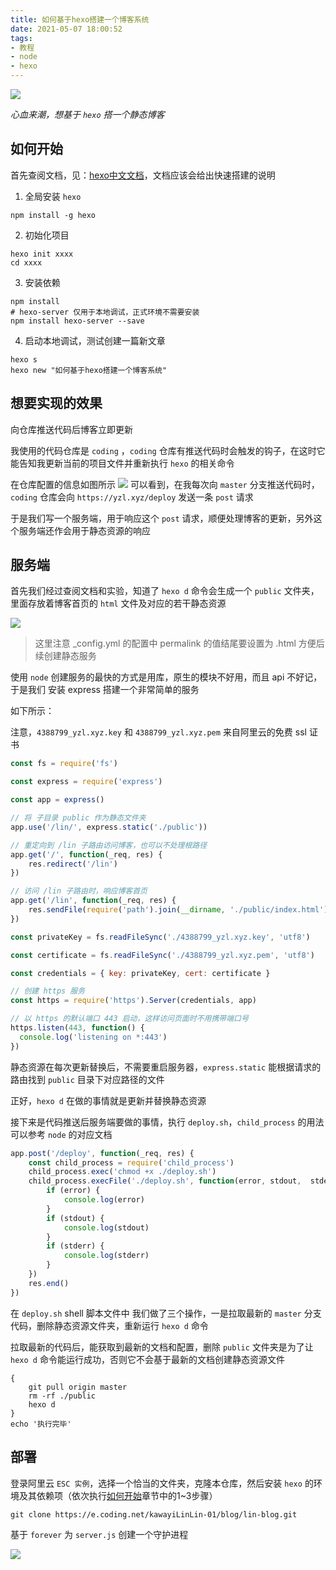```yaml
---
title: 如何基于hexo搭建一个博客系统
date: 2021-05-07 18:00:52
tags: 
- 教程
- node
- hexo
---
```


![](hexo-logo.svg)


*心血来潮，想基于 `hexo` 搭一个静态博客*

## 如何开始

首先查阅文档，见：[hexo中文文档](https://hexo.io/zh-cn/docs/)，文档应该会给出快速搭建的说明

1. 全局安装 `hexo`

```shell
npm install -g hexo
```

2. 初始化项目

```shell
hexo init xxxx
cd xxxx
```

3. 安装依赖

```shell
npm install
# hexo-server 仅用于本地调试，正式环境不需要安装
npm install hexo-server --save
```

4. 启动本地调试，测试创建一篇新文章

```
hexo s
hexo new "如何基于hexo搭建一个博客系统"
```


## 想要实现的效果

向仓库推送代码后博客立即更新

我使用的代码仓库是 `coding` ，`coding` 仓库有推送代码时会触发的钩子，在这时它能告知我更新当前的项目文件并重新执行 `hexo` 的相关命令

在仓库配置的信息如图所示 ![](coding_webhook.png) 可以看到，在我每次向 `master` 分支推送代码时， `coding` 仓库会向 `https://yzl.xyz/deploy` 发送一条 `post` 请求

于是我们写一个服务端，用于响应这个 `post` 请求，顺便处理博客的更新，另外这个服务端还作会用于静态资源的响应

## 服务端

首先我们经过查阅文档和实验，知道了 `hexo d` 命令会生成一个 `public` 文件夹，里面存放着博客首页的 `html` 文件及对应的若干静态资源

![](publicthings.png)

> 这里注意 _config.yml 的配置中 permalink 的值结尾要设置为 .html 方便后续创建静态服务

使用 `node` 创建服务的最快的方式是用库，原生的模块不好用，而且 api 不好记，于是我们 安装 express 搭建一个非常简单的服务

如下所示：

注意，`4388799_yzl.xyz.key` 和 `4388799_yzl.xyz.pem` 来自阿里云的免费 ssl 证书


```javascript
const fs = require('fs')

const express = require('express')

const app = express()

// 将 子目录 public 作为静态文件夹
app.use('/lin/', express.static('./public'))

// 重定向到 /lin 子路由访问博客，也可以不处理根路径
app.get('/', function(_req, res) {
    res.redirect('/lin')
})

// 访问 /lin 子路由时，响应博客首页
app.get('/lin', function(_req, res) {
    res.sendFile(require('path').join(__dirname, './public/index.html'))
})

const privateKey = fs.readFileSync('./4388799_yzl.xyz.key', 'utf8')

const certificate = fs.readFileSync('./4388799_yzl.xyz.pem', 'utf8')

const credentials = { key: privateKey, cert: certificate }

// 创建 https 服务
const https = require('https').Server(credentials, app)

// 以 https 的默认端口 443 启动，这样访问页面时不用携带端口号
https.listen(443, function() {
  console.log('listening on *:443')
})
```

静态资源在每次更新替换后，不需要重启服务器，`express.static` 能根据请求的路由找到 `public` 目录下对应路径的文件

正好，`hexo d` 在做的事情就是更新并替换静态资源

接下来是代码推送后服务端要做的事情，执行 `deploy.sh`，`child_process` 的用法可以参考 `node` 的对应文档

```javascript 响应 coding 的 webhook
app.post('/deploy', function(_req, res) {
    const child_process = require('child_process')
    child_process.exec('chmod +x ./deploy.sh')
    child_process.execFile('./deploy.sh', function(error, stdout,  stderr) {
        if (error) {
            console.log(error)
        }
        if (stdout) {
            console.log(stdout)
        }
        if (stderr) {
            console.log(stderr)
        }
    })
    res.end()
})
```

在 `deploy.sh` shell 脚本文件中 我们做了三个操作，一是拉取最新的 `master` 分支代码，删除静态资源文件夹，重新运行 `hexo d` 命令

拉取最新的代码后，能获取到最新的文档和配置，删除 `public` 文件夹是为了让 `hexo d` 命令能运行成功，否则它不会基于最新的文档创建静态资源文件

```shell deploy.sh
{
    git pull origin master
    rm -rf ./public
    hexo d
}
echo '执行完毕'
```
## 部署

登录阿里云 `ESC 实例`，选择一个恰当的文件夹，克隆本仓库，然后安装 `hexo` 的环境及其依赖项（依次执行[如何开始](#如何开始)章节中的1~3步骤）

```shell
git clone https://e.coding.net/kawayiLinLin-01/blog/lin-blog.git
```

基于 `forever` 为 `server.js` 创建一个守护进程

![](foreverexample.jpg)
